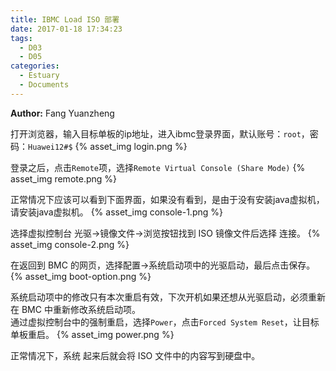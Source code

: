```yaml
---
title: IBMC Load ISO 部署
date: 2017-01-18 17:34:23
tags:
  - D03
  - D05
categories:
  - Estuary
  - Documents
---
```


**Author:** Fang Yuanzheng

打开浏览器，输入目标单板的ip地址，进入ibmc登录界面，默认账号：`root`，密码：`Huawei12#$`
{% asset_img login.png %}

<!--more-->

登录之后，点击`Remote`项，选择`Remote Virtual Console (Share Mode)`
{% asset_img remote.png %}

正常情况下应该可以看到下面界面，如果没有看到，是由于没有安装java虚拟机，请安装java虚拟机。
{% asset_img console-1.png %}

选择虚拟控制台 光驱->镜像文件->浏览按钮找到 ISO 镜像文件后选择 连接。
{% asset_img console-2.png %}

在返回到 BMC 的网页，选择配置->系统启动项中的光驱启动，最后点击保存。
{% asset_img boot-option.png %}

系统启动项中的修改只有本次重启有效，下次开机如果还想从光驱启动，必须重新在 BMC 中重新修改系统启动项。  
通过虚拟控制台中的强制重启，选择`Power`，点击`Forced System Reset`，让目标单板重启。
{% asset_img power.png %}

正常情况下，系统 起来后就会将 ISO 文件中的内容写到硬盘中。
